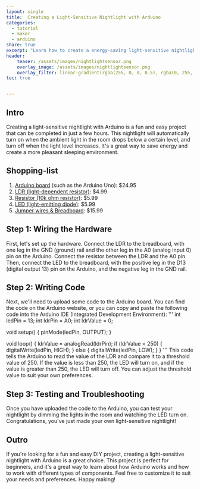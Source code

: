 ```yaml
---
layout: single
title:  Creating a Light-Sensitive Nightlight with Arduino
categories:
  - tutorial
  - maker
  - arduino
share: true
excerpt: "Learn how to create a energy-saving light-sensitive nightlight with Arduino in a few easy steps"
header:
    teaser: /assets/images/nightlightsensor.png
    overlay_image: /assets/images/nightlightsensor.png
    overlay_filter: linear-gradient(rgba(255, 0, 0, 0.5), rgba(0, 255, 255, 0.5))
toc: true


---
```

## Intro
Creating a light-sensitive nightlight with Arduino is a fun and easy project that can be completed in just a few hours. This nightlight will automatically turn on when the ambient light in the room drops below a certain level, and turn off when the light level increases. It's a great way to save energy and create a more pleasant sleeping environment.

## Shopping-list
1. [Arduino board](https://amzn.to/3H7D4uz) (such as the Arduino Uno): $24.95
2. [LDR (light-dependent resistor)](https://amzn.to/3iLqxnc): $4.99
3. [Resistor (10k ohm resistor)](https://amzn.to/3GJxnl7): $5.99 
4. [LED (light-emitting diode)](https://amzn.to/3XDujxC): $5.99 
5. [Jumper wires & Breadboard](https://amzn.to/3GTlXLQ): $15.99

## Step 1: Wiring the Hardware

First, let's set up the hardware. Connect the LDR to the breadboard, with one leg in the GND (ground) rail and the other leg in the A0 (analog input 0) pin on the Arduino. Connect the resistor between the LDR and the A0 pin. Then, connect the LED to the breadboard, with the positive leg in the D13 (digital output 13) pin on the Arduino, and the negative leg in the GND rail.

## Step 2: Writing Code

Next, we'll need to upload some code to the Arduino board. You can find the code on the Arduino website, or you can copy and paste the following code into the Arduino IDE (Integrated Development Environment):
'''
int ledPin = 13;
int ldrPin = A0;
int ldrValue = 0;

void setup() {
  pinMode(ledPin, OUTPUT);
}

void loop() {
  ldrValue = analogRead(ldrPin);
  if (ldrValue < 250) {
    digitalWrite(ledPin, HIGH);
  } else {
    digitalWrite(ledPin, LOW);
  }
}
'''
This code tells the Arduino to read the value of the LDR and compare it to a threshold value of 250. If the value is less than 250, the LED will turn on, and if the value is greater than 250, the LED will turn off. You can adjust the threshold value to suit your own preferences.


## Step 3: Testing and Troubleshooting

Once you have uploaded the code to the Arduino, you can test your nightlight by dimming the lights in the room and watching the LED turn on. Congratulations, you've just made your own light-sensitive nightlight!

## Outro

If you're looking for a fun and easy DIY project, creating a light-sensitive nightlight with Arduino is a great choice. This project is perfect for beginners, and it's a great way to learn about how Arduino works and how to work with different types of components. Feel free to customize it to suit your needs and preferences. Happy making!